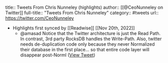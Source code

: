 title:: Tweets From Chris Nunneley (highlights)
author:: [[@CeoNunneley on Twitter]]
full-title:: "Tweets From Chris Nunneley"
category:: #tweets
url:: https://twitter.com/CeoNunneley

- Highlights first synced by [[Readwise]] [[Nov 20th, 2022]]
	- @amasad Notice that the Twitter architecture is just the Read Path.  In contrast, 3rd party RocksDB handles the Write-Path. 
	  Also, twitter needs de-duplication code only because they never Normalized their database in the first place... so that entire code layer will disappear post-Norml ([View Tweet](https://twitter.com/CeoNunneley/status/1594100413426434053))